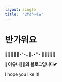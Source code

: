 ```yaml
---
layout: single
title:  "안녕하세요"
---
```


# 반가워요
 🌸🌷🌸🌷🌸⋆⁺⋆｡🦋₊⋆°⋆ 🌸🌷🌸🌷🌸



**💖이유나🙎🏻의 블로그입니다💕**
　　　
　　　

I hope you like it!
